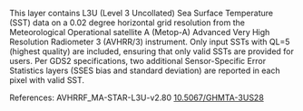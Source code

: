 This layer contains L3U (Level 3 Uncollated) Sea Surface Temperature (SST) data on a 0.02 degree horizontal grid resolution from the Meteorological Operational satellite A (Metop-A) Advanced Very High Resolution Radiometer 3 (AVHRR/3) instrument. Only input SSTs with QL=5 (highest quality) are included, ensuring that only valid SSTs are provided for users. Per GDS2 specifications, two additional Sensor-Specific Error Statistics layers (SSES bias and standard deviation) are reported in each pixel with valid SST.

References: AVHRRF_MA-STAR-L3U-v2.80 [10.5067/GHMTA-3US28](https://doi.org/10.5067/GHMTA-3US28)